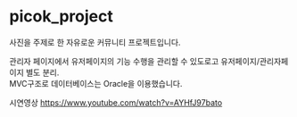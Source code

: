 # picok_project
사진을 주제로 한 자유로운 커뮤니티 프로젝트입니다.

관리자 페이지에서 유저페이지의 기능 수행을 관리할 수 있도로고 유저페이지/관리자페이지 별도 분리.  
MVC구조로 데이터베이스는 Oracle을 이용했습니다.

시연영상
https://www.youtube.com/watch?v=AYHfJ97bato
